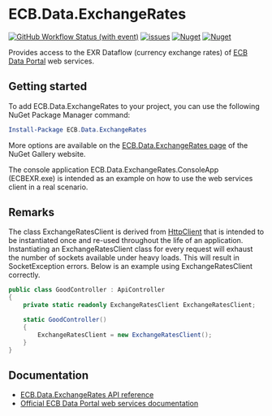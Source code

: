 # ECB.Data.ExchangeRates

[![GitHub Workflow Status (with event)](https://img.shields.io/github/actions/workflow/status/maurizuki/ECB.Data.ExchangeRates/build.yml)](https://github.com/maurizuki/ECB.Data.ExchangeRates/actions/workflows/build.yml)
[![issues](https://img.shields.io/github/issues/maurizuki/ECB.Data.ExchangeRates)](https://github.com/maurizuki/ECB.Data.ExchangeRates/issues)
[![Nuget](https://img.shields.io/nuget/v/ECB.Data.ExchangeRates)](https://www.nuget.org/packages/ECB.Data.ExchangeRates)
[![Nuget](https://img.shields.io/nuget/dt/ECB.Data.ExchangeRates)](https://www.nuget.org/packages/ECB.Data.ExchangeRates)

Provides access to the EXR Dataflow (currency exchange rates) of [ECB Data Portal](https://data.ecb.europa.eu) web services.

## Getting started

To add ECB.Data.ExchangeRates to your project, you can use the following NuGet Package Manager command:

```PowerShell
Install-Package ECB.Data.ExchangeRates
```

More options are available on the [ECB.Data.ExchangeRates page](https://www.nuget.org/packages/ECB.Data.ExchangeRates) of the NuGet Gallery website.

The console application ECB.Data.ExchangeRates.ConsoleApp (ECBEXR.exe) is intended as an example on how to use the web services client in a real scenario.

## Remarks

The class ExchangeRatesClient is derived from [HttpClient](https://docs.microsoft.com/dotnet/api/system.net.http.httpclient) that is intended to be instantiated once and re-used throughout the life of an application. Instantiating an ExchangeRatesClient class for every request will exhaust the number of sockets available under heavy loads. This will result in SocketException errors. Below is an example using ExchangeRatesClient correctly.

```C#
public class GoodController : ApiController
{
    private static readonly ExchangeRatesClient ExchangeRatesClient;

    static GoodController()
    {
        ExchangeRatesClient = new ExchangeRatesClient();
    }
}
```

## Documentation

* [ECB.Data.ExchangeRates API reference](https://github.com/maurizuki/ECB.Data.ExchangeRates/blob/main/docs/ECB.Data.ExchangeRates.md)
* [Official ECB Data Portal web services documentation](https://data.ecb.europa.eu/help/api)
